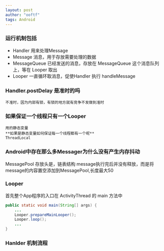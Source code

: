 ```yaml
---
layout: post
author: "ooftf"
tags: Android
---
```


### 运行机制包括
* Handler
  用来处理Message
* Message
  消息，用于存放需要处理的数据
* MessageQueue
  已经发送的消息，存放在 MessageQueue 这个消息队列上，等在 Looper 取出
* Looper
  一直循环取消息，促使Handler 执行 handleMessage
### Handler.postDelay 是准时的吗
    不准时，因为内部有锁，有锁的地方就有竞争不发做到准时
### 如果保证一个线程只有一个Looper
    用的静态变量
    **如果是静态变量如何保证每一个线程都有一个呢**
    ThreadLocal
### Android中存在那么多Messager为什么没有产生内存抖动
   MessagePool 存放头是，链表结构  message执行完后并没有释放，而是将message的内容置空添加到MessagePool,长度最大50

### Looper
首先整个App程序的入口在 ActivityThread 的 main 方法中
```java
public static void main(String[] args) {
    ...
    Looper.prepareMainLooper();
    Looper.loop();
    ...
}

```
### Hanlder 机制流程





